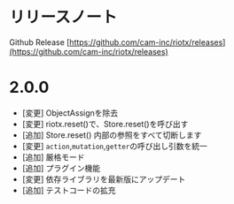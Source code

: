 # リリースノート

Github Release [https://github.com/cam-inc/riotx/releases](https://github.com/cam-inc/riotx/releases)

# 2.0.0

- [変更] ObjectAssignを除去
- [変更]  riotx.reset()で、Store.reset()を呼び出す
- [追加] Store.reset() 内部の参照をすべて切断します
- [変更] `action`,`mutation`,`getter`の呼び出し引数を統一
- [追加] 厳格モード
- [追加] プラグイン機能
- [変更] 依存ライブラリを最新版にアップデート
- [追加] テストコードの拡充
